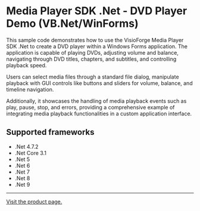 ﻿# Media Player SDK .Net - DVD Player Demo (VB.Net/WinForms)

This sample code demonstrates how to use the VisioForge Media Player SDK .Net to create a DVD player within a Windows Forms application. The application is capable of playing DVDs, adjusting volume and balance, navigating through DVD titles, chapters, and subtitles, and controlling playback speed.

Users can select media files through a standard file dialog, manipulate playback with GUI controls like buttons and sliders for volume, balance, and timeline navigation.

Additionally, it showcases the handling of media playback events such as play, pause, stop, and errors, providing a comprehensive example of integrating media playback functionalities in a custom application interface.

## Supported frameworks

* .Net 4.7.2
* .Net Core 3.1
* .Net 5
* .Net 6
* .Net 7
* .Net 8
* .Net 9

---

[Visit the product page.](https://www.visioforge.com/media-player-sdk-net)

